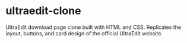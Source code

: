 # ultraedit-clone
UltraEdit download page clone built with HTML and CSS. Replicates the layout, buttons, and card design of the official UltraEdit website.
